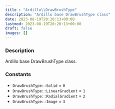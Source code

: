 ```yaml
---
title : "Ardillo\\DrawBrushType"
description: "Ardillo base DrawBrushType class"
date: 2023-08-19T20:20:13+00:00
lastmod: 2023-08-19T20:20:13+00:00
draft: false
images: []
---
```

### Description

Ardillo base DrawBrushType class.

### Constants

 * `DrawBrushType::Solid` = `0`
 * `DrawBrushType::LinearGradient` = `1`
 * `DrawBrushType::RadialGradient` = `2`
 * `DrawBrushType::Image` = `3`
